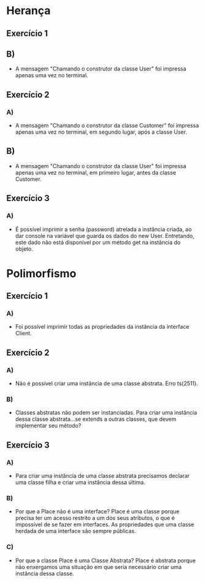 # Herança

## Exercício 1

## B) 

- A mensagem "Chamando o construtor da classe User" foi impressa apenas uma vez no terminal.

## Exercício 2

### A) 

- A mensagem "Chamando o construtor da classe Customer" foi impressa apenas uma vez no terminal, em segundo lugar, após a classe User.

## B) 

- A mensagem "Chamando o construtor da classe User" foi impressa apenas uma vez no terminal, em primeiro lugar, antes da classe Customer.

## Exercício 3

### A) 

- É possível imprimir a senha (password) atrelada a instância criada, ao dar console na variável que guarda os dados do new User. Entretando, este dado não está disponível por um método get na instância do objeto.

# Polimorfismo

## Exercício 1

### A) 

- Foi possível imprimir todas as propriedades da instância da interface Client.

## Exercício 2

### A)

- Não é possível criar uma instância de uma classe abstrata. Erro ts(2511).

### B)

- Classes abstratas não podem ser instanciadas. Para criar uma instância dessa classe abstrata...se extends a outras classes, que devem implementar seu método?

## Exercício 3

### A)

- Para criar uma instância de uma classe abstrata precisamos declarar uma classe filha e criar uma instância dessa última.

### B)

- Por que a Place não é uma interface? Place é uma classe porque precisa ter um acesso restrito a um dos seus atributos, o que é impossível de se fazer em interfaces. As propriedades que uma classe herdada de uma interface são sempre públicas.

### C)

- Por que a classe Place é uma Classe Abstrata? Place é abstrata porque não enxergamos uma situação em que seria necessário criar uma instância dessa classe.